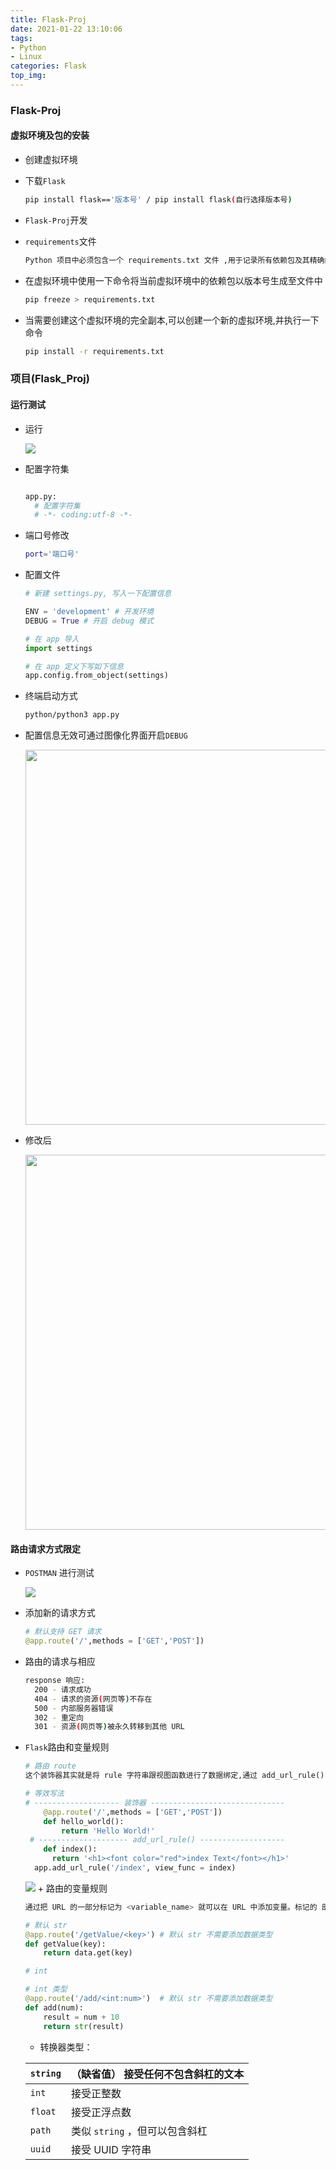```yaml
---
title: Flask-Proj
date: 2021-01-22 13:10:06
tags:
- Python
- Linux
categories: Flask
top_img:
---
```


###  Flask-Proj

####  虚拟环境及包的安装

+ 创建虚拟环境

+ 下载`Flask`

  ```bash
  pip install flask=='版本号' / pip install flask(自行选择版本号)
  ```

+ `Flask-Proj`开发

+ `requirements`文件

  ```bash
  Python 项目中必须包含一个 requirements.txt 文件 ,用于记录所有依赖包及其精确的版本号,以便在新环境中进行部署操作
  ```

+ 在虚拟环境中使用一下命令将当前虚拟环境中的依赖包以版本号生成至文件中

  ```bash
  pip freeze > requirements.txt
  ```

+ 当需要创建这个虚拟环境的完全副本,可以创建一个新的虚拟环境,并执行一下命令

  ```bash
  pip install -r requirements.txt
  ```

###  项目(Flask_Proj)

####  运行测试

+ 运行

  <img src="https://gitee.com/wang_hong_bin/repo-bin/raw/master/proj.png">

+ 配置字符集

  ```bash
  
  app.py:
  	# 配置字符集
  	# -*- coding:utf-8 -*-
  ```


+ 端口号修改

  ```bash
  port='端口号'
  ```

+ 配置文件

  ```python
  # 新建 settings.py, 写入一下配置信息
  
  ENV = 'development' # 开发环境
  DEBUG = True # 开启 debug 模式
  
  # 在 app 导入
  import settings
  
  # 在 app 定义下写如下信息
  app.config.from_object(settings)
  
  
  ```

+ 终端启动方式

  ```bash
  python/python3 app.py
  ```

+ 配置信息无效可通过图像化界面开启`DEBUG`

  <img src="https://gitee.com/wang_hong_bin/repo-bin/raw/master/debug.png" width="600">

+ 修改后

  <img src="https://gitee.com/wang_hong_bin/repo-bin/raw/master/settingsDebug.png" width="600">

####  路由请求方式限定

+ `POSTMAN` 进行测试

  <img src="https://gitee.com/wang_hong_bin/repo-bin/raw/master/postman.png">

+ 添加新的请求方式

  ```python
  # 默认支持 GET 请求
  @app.route('/',methods = ['GET','POST'])
  ```

+ 路由的请求与相应

  ```bash
  response 响应:
  	200 - 请求成功
  	404 - 请求的资源(网页等)不存在
  	500 - 内部服务器错误
  	302 - 重定向
  	301 - 资源(网页等)被永久转移到其他 URL
  ```

+ `Flask`路由和变量规则

  ```python
  # 路由 route
  这个装饰器其实就是将 rule 字符串跟视图函数进行了数据绑定,通过 add_url_rule() 实现绑定
  
  # 等效写法
  # ------------------- 装饰器 ------------------------------
      @app.route('/',methods = ['GET','POST'])
      def hello_world():
          return 'Hello World!'
   # -------------------- add_url_rule() -------------------
      def index():
      	return '<h1><font color="red">index Text</font></h1>'
  	app.add_url_rule('/index', view_func = index)
  ```

  <img src="https://gitee.com/wang_hong_bin/repo-bin/raw/master/add_url_rule.png">
  + 路由的变量规则

    ```bash
    通过把 URL 的一部分标记为 <variable_name> 就可以在 URL 中添加变量。标记的 部分会作为关键字参数传递给函数。通过使用 <converter:variable_name> ，可以 选择性的加上一个转换器，为变量指定规则。
    ```

    ```python
    # 默认 str
    @app.route('/getValue/<key>') # 默认 str 不需要添加数据类型
    def getValue(key):
        return data.get(key)
    
    # int
    
    # int 类型
    @app.route('/add/<int:num>')  # 默认 str 不需要添加数据类型
    def add(num):
        result = num + 10
        return str(result)
    
    ```

  + 转换器类型：

  | `string` | （缺省值） 接受任何不包含斜杠的文本 |
  | -------- | ----------------------------------- |
  | `int`    | 接受正整数                          |
  | `float`  | 接受正浮点数                        |
  | `path`   | 类似 `string` ，但可以包含斜杠      |
  | `uuid`   | 接受 UUID 字符串                    |

